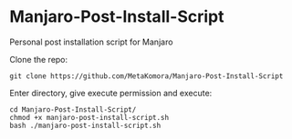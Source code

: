 # Manjaro-Post-Install-Script

Personal post installation script for Manjaro

Clone the repo:
```shell
git clone https://github.com/MetaKomora/Manjaro-Post-Install-Script
```

Enter directory, give execute permission and execute:
```shell
cd Manjaro-Post-Install-Script/
chmod +x manjaro-post-install-script.sh
bash ./manjaro-post-install-script.sh
```